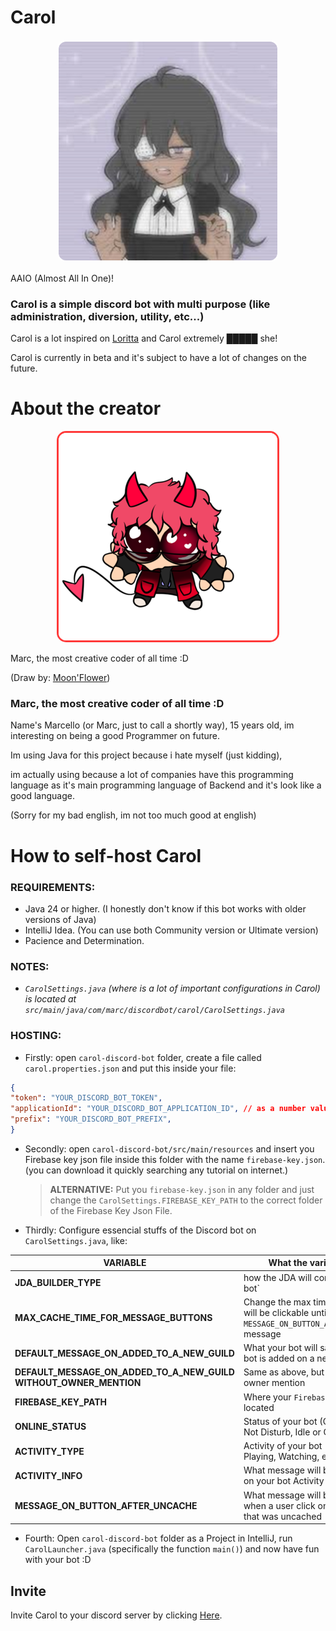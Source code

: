 # Carol

<p align="center">
  <img src="https://github.com/MarcelloDev6001/CarolBot/blob/main/avatar.png" 
       alt="logo"
       style="border-radius: 15px; border: 3px solid #ffffffff;"
       width="350" />
  
  AAIO (Almost All In One)!
</p>

### Carol is a simple discord bot with multi purpose (like administration, diversion, utility, etc...)
  
Carol is a lot inspired on [Loritta](https://github.com/LorittaBot/Loritta) and Carol extremely █████ she!

Carol is currently in beta and it's subject to have a lot of changes on the future.

  

# About the creator

<p align="center">
  <img src="https://github.com/MarcelloDev6001/CarolBot/blob/main/marc-avatar.png" 
       alt="logo"
       style="border-radius: 15px; border: 3px solid #ff3939ff;"
       width="350" />

  Marc, the most creative coder of all time :D
</p>

(Draw by: [Moon'Flower](https://www.youtube.com/@themoonflowy))

### Marc, the most creative coder of all time :D

Name's Marcello (or Marc, just to call a shortly way), 15 years old, im interesting on being a good Programmer on future.

Im using Java for this project because i hate myself (just kidding),

im actually using because a lot of companies have this programming language as it's main programming language of Backend and it's look like a good language.

(Sorry for my bad english, im not too much good at english)

# How to self-host Carol

### REQUIREMENTS:
- Java 24 or higher. (I honestly don't know if this bot works with older versions of Java)
- IntelliJ Idea. (You can use both Community version or Ultimate version)
- Pacience and Determination.

### NOTES:
- *`CarolSettings.java` (where is a lot of important configurations in Carol) is located at `src/main/java/com/marc/discordbot/carol/CarolSettings.java`*

### HOSTING:
- Firstly:
open `carol-discord-bot` folder, create a file called `carol.properties.json` and put this inside your file:

```json
{
"token": "YOUR_DISCORD_BOT_TOKEN",
"applicationId": "YOUR_DISCORD_BOT_APPLICATION_ID", // as a number value
"prefix": "YOUR_DISCORD_BOT_PREFIX",
}
```

- Secondly:
open `carol-discord-bot/src/main/resources` and insert you Firebase key json file inside this folder with the name `firebase-key.json`. (you can download it quickly searching any tutorial on internet.)
  > **ALTERNATIVE:** Put you `firebase-key.json` in any folder and just change the `CarolSettings.FIREBASE_KEY_PATH` to the correct folder of the Firebase Key Json File.

- Thirdly:
Configure essencial stuffs of the Discord bot on `CarolSettings.java`, like:

| VARIABLE                                         | What the variable do                                                                                       | Can modify       |
|--------------------------------------------------|-------------------------------------------------------------------------------------------------------------|------------------|
| **JDA_BUILDER_TYPE**                             | how the JDA will construct your bot`                                                                      | ✅ true          |
| **MAX_CACHE_TIME_FOR_MESSAGE_BUTTONS**           | Change the max time a button will be clickable until appears the `MESSAGE_ON_BUTTON_AFTER_UNCACHE` message  | ✅ true          |
| **DEFAULT_MESSAGE_ON_ADDED_TO_A_NEW_GUILD**      | What your bot will say when your bot is added on a new guild                                                 | ✅ true          |
| **DEFAULT_MESSAGE_ON_ADDED_TO_A_NEW_GUILD WITHOUT_OWNER_MENTION** | Same as above, but without owner mention                                                    | ✅ true          |
| **FIREBASE_KEY_PATH**                            | Where your `FirebaseKey.json` is located                                                                     | ⚠️ not recommended |
| **ONLINE_STATUS**                                | Status of your bot (Online, Do Not Disturb, Idle or Offline)                                                 | ✅ true          |
| **ACTIVITY_TYPE**                                | Activity of your bot (Listening, Playing, Watching, etc)                                                     | ✅ true          |
| **ACTIVITY_INFO**                                | What message will be displayed on your bot Activity                                                          | ✅ true          |
| **MESSAGE_ON_BUTTON_AFTER_UNCACHE**              | What message will be displayed when a user click on a button that was uncached                               | ✅ true          |

- Fourth:
Open `carol-discord-bot` folder as a Project in IntelliJ, run `CarolLauncher.java` (specifically the function `main()`) and now have fun with your bot :D

## Invite

Invite Carol to your discord server by clicking [Here](https://discord.com/oauth2/authorize?client_id=1214985204985241600&permissions=8&integration_type=0&scope=bot).